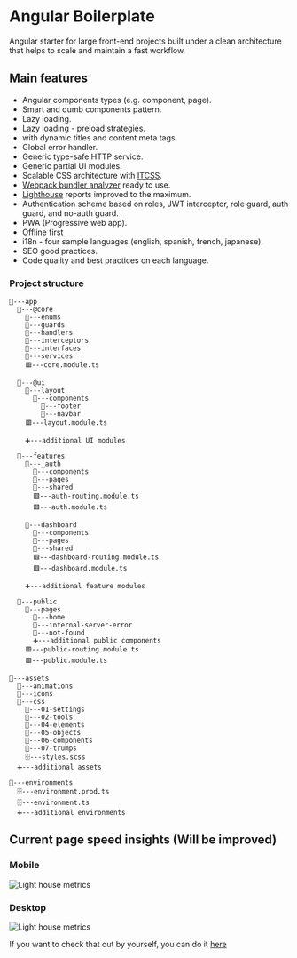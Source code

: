 # Angular Boilerplate

Angular starter for large front-end projects built under a clean architecture that helps to scale and maintain a fast workflow.

## Main features

- Angular components types (e.g. component, page).
- Smart and dumb components pattern.
- Lazy loading.
- Lazy loading - preload strategies.
- with dynamic titles and content meta tags.
- Global error handler.
- Generic type-safe HTTP service.
- Generic partial UI modules.
- Scalable CSS architecture with [ITCSS](https://itcss.io/).
- [Webpack bundler analyzer](https://www.npmjs.com/package/webpack-bundle-analyzer) ready to use.
- [Lighthouse](https://developers.google.com/web/tools/lighthouse) reports improved to the maximum.
- Authentication scheme based on roles, JWT interceptor, role guard, auth guard, and no-auth guard.
- PWA (Progressive web app).
- Offline first
- i18n - four sample languages (english, spanish, french, japanese).
- SEO good practices.
- Code quality and best practices on each language.

### Project structure

```
📁---app
  📁---@core
    📁---enums
    📁---guards
    📁---handlers
    📁---interceptors
    📁---interfaces
    📁---services
    🟥---core.module.ts

  📁---@ui
    📁---layout
      📁---components
        📁---footer
        📁---navbar
    🟥---layout.module.ts

    ➕---additional UI modules

  📁---features
    📁---_auth
      📁---components
      📁---pages
      📁---shared
      🟥---auth-routing.module.ts
      🟥---auth.module.ts

    📁---dashboard
      📁---components
      📁---pages
      📁---shared
      🟥---dashboard-routing.module.ts
      🟥---dashboard.module.ts

    ➕---additional feature modules

  📁---public
    📁---pages
      📁---home
      📁---internal-server-error
      📁---not-found
      ➕---additional public components
    🟥---public-routing.module.ts
    🟥---public.module.ts

📁---assets
  📁---animations
  📁---icons
  📁---css
    📁---01-settings
    📁---02-tools
    📁---04-elements
    📁---05-objects
    📁---06-components
    📁---07-trumps
    🗄️---styles.scss
  ➕---additional assets

📁---environments
  🗄️---environment.prod.ts
  🗄️---environment.ts
  ➕---additional environments
```

## Current page speed insights (Will be improved)

### Mobile

![Light house metrics](https://i.imgur.com/ppul95L.png)

### Desktop

![Light house metrics](https://imgur.com/eMCTu25.png)

If you want to check that out by yourself, you can do it [here](https://developers.google.com/speed/pagespeed/insights/?hl=es&url=https%3A%2F%2Fangularboilerplate.netlify.app%2Flogin%3FreturnUrl%3D%252F&tab=desktop)
